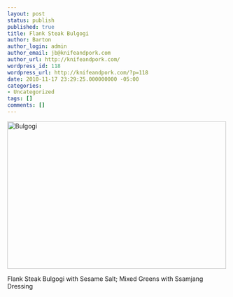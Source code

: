 ```yaml
---
layout: post
status: publish
published: true
title: Flank Steak Bulgogi
author: Barton
author_login: admin
author_email: jb@knifeandpork.com
author_url: http://knifeandpork.com/
wordpress_id: 118
wordpress_url: http://knifeandpork.com/?p=118
date: 2010-11-17 23:29:25.000000000 -05:00
categories:
- Uncategorized
tags: []
comments: []
---
```

<p><a href="http://www.flickr.com/photos/phy5ics/5090907881/" title="Bulgogi by phy5ics, on Flickr"><img src="http://farm5.static.flickr.com/4128/5090907881_29318fcc45.jpg" width="500" height="336" alt="Bulgogi" /></a></p>
<p>Flank Steak Bulgogi with Sesame Salt; Mixed Greens with Ssamjang Dressing</p>
